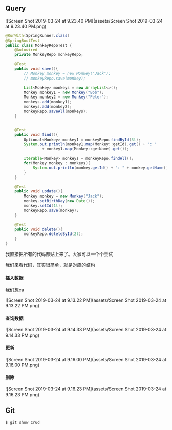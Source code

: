 ## Query

![Screen Shot 2019-03-24 at 9.23.40 PM](assets/Screen Shot 2019-03-24 at 9.23.40 PM.png)

```java
@RunWith(SpringRunner.class)
@SpringBootTest
public class MonkeyRepoTest {
    @Autowired
    private MonkeyRepo monkeyRepo;

    @Test
    public void save(){
        // Monkey monkey = new Monkey("Jack");
        // monkeyRepo.save(monkey);

        List<Monkey> monkeys = new ArrayList<>();
        Monkey monkey1 = new Monkey("Bob");
        Monkey monkey2 = new Monkey("Peter");
        monkeys.add(monkey1);
        monkeys.add(monkey2);
        monkeyRepo.saveAll(monkeys);
    }


    @Test
    public void find(){
        Optional<Monkey> monkey1 = monkeyRepo.findById(3l);
        System.out.println(monkey1.map(Monkey::getId).get() + ": " 
                + monkey1.map(Monkey::getName).get());

        Iterable<Monkey> monkeys = monkeyRepo.findAll();
        for(Monkey monkey : monkeys){
            System.out.println(monkey.getId() + ": " + monkey.getName());
        }
    }

    @Test
    public void update(){
        Monkey monkey = new Monkey("Jack");
        monkey.setBirthDay(new Date());
        monkey.setId(1l);
        monkeyRepo.save(monkey);
    }

    @Test
    public void delete(){
        monkeyRepo.deleteById(2l);
    }
}
```

我直接把所有的代码都贴上来了。大家可以一个个尝试

我们来看代码，其实很简单，就是对应的结构

#### 插入数据

我们想ca

![Screen Shot 2019-03-24 at 9.13.22 PM](assets/Screen Shot 2019-03-24 at 9.13.22 PM.png)

#### 查询数据

![Screen Shot 2019-03-24 at 9.14.33 PM](assets/Screen Shot 2019-03-24 at 9.14.33 PM.png)

#### 更新

![Screen Shot 2019-03-24 at 9.16.00 PM](assets/Screen Shot 2019-03-24 at 9.16.00 PM.png)

#### 删除

![Screen Shot 2019-03-24 at 9.16.23 PM](assets/Screen Shot 2019-03-24 at 9.16.23 PM.png)

## Git

```bash
$ git show Crud
```

